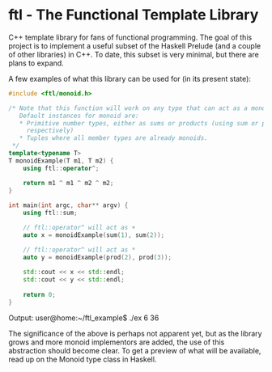ftl - The Functional Template Library
===

C++ template library for fans of functional programming. The goal of this project is to implement a useful subset of the Haskell Prelude (and a couple of other libraries) in C++. To date, this subset is very minimal, but there are plans to expand.

A few examples of what this library can be used for (in its present state):
```cpp
#include <ftl/monoid.h>

/* Note that this function will work on any type that can act as a monoid.
   Default instances for monoid are:
   * Primitive number types, either as sums or products (using sum or prod,
     respectively)
   * Tuples where all member types are already monoids.
 */
template<typename T>
T monoidExample(T m1, T m2) {
    using ftl::operator^;

    return m1 ^ m1 ^ m2 ^ m2;
}
    
int main(int argc, char** argv) {
    using ftl::sum;

    // ftl::operator^ will act as +
    auto x = monoidExample(sum(1), sum(2));

    // ftl::operator^ will act as *
    auto y = monoidExample(prod(2), prod(3));
   
    std::cout << x << std::endl;
    std::cout << y << std::endl;
        
    return 0;
}
```
Output:
    user@home:~/ftl_example$ ./ex
    6
    36

The significance of the above is perhaps not apparent yet, but as the library grows and more monoid implementors are added, the use of this abstraction should become clear. To get a preview of what will be available, read up on the Monoid type class in Haskell.

